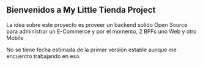 ## Bienvenidos a My Little Tienda Project

La idea sobre este proyecto es proveer un backend solido Open Source para administrar un E-Commerce y por el momento, 2 BFFs uno Web y otro Mobile

No se tiene fecha estimada de la primer versión estable aunque me encuentro trabajando en eso.

